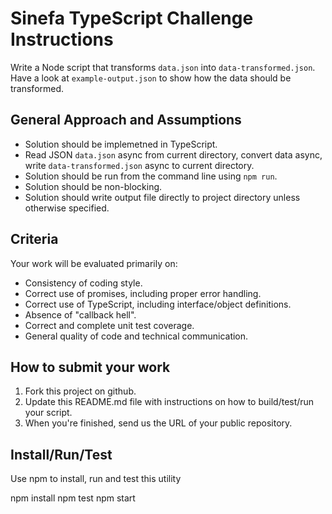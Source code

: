 # Sinefa TypeScript Challenge Instructions

Write a Node script that transforms `data.json` into `data-transformed.json`. Have a look at `example-output.json` to show how the data should be transformed.

## General Approach and Assumptions

- Solution should be implemetned in TypeScript.
- Read JSON `data.json` async from current directory, convert data async, write `data-transformed.json` async to current directory.
- Solution should be run from the command line using `npm run`.
- Solution should be non-blocking.
- Solution should  write output file directly to project directory unless otherwise specified.

## Criteria

Your work will be evaluated primarily on:

- Consistency of coding style.
- Correct use of promises, including proper error handling.
- Correct use of TypeScript, including interface/object definitions.
- Absence of "callback hell".
- Correct and complete unit test coverage.
- General quality of code and technical communication.

## How to submit your work

 1. Fork this project on github.
 2. Update this README.md file with instructions on how to build/test/run your script.
 3. When you're finished, send us the URL of your public repository.


## Install/Run/Test

Use npm to install, run and test this utility

npm install
npm test
npm start 
